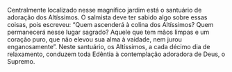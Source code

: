 ﻿Centralmente localizado nesse magnífico jardim está o santuário de adoração dos Altíssimos. O salmista deve ter sabido algo sobre essas coisas, pois escreveu: “Quem ascenderá à colina dos Altíssimos? Quem permanecerá nesse lugar sagrado? Aquele que tem mãos limpas e um coração puro, que não elevou sua alma à vaidade, nem jurou enganosamente”. Neste santuário, os Altíssimos, a cada décimo dia de relaxamento, conduzem toda  Edêntia à contemplação adoradora de Deus, o Supremo.